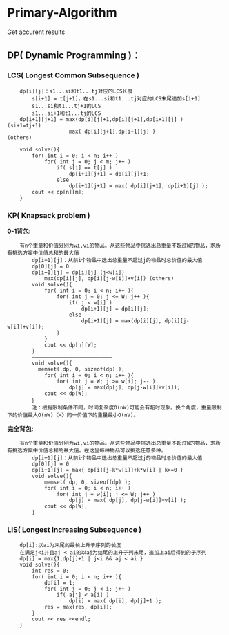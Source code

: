 Primary-Algorithm
=================
Get accurent results

DP( Dynamic Programming )：
----------------------
### LCS( Longest Common Subsequence )
		dp[i][j]：s1...si和t1...tj对应的LCS长度
			s[i+1] = t[j+1]，在s1...si和t1...tj对应的LCS末尾追加s[i+1]
			s1...si和t1...tj+1的LCS
			s1...si+1和t1...tj的LCS 
		dp[i+1][j+1] = max(dp[i][j]+1,dp[i][j+1],dp[i+1][j] )     (si+1=tj+1)
                        max( dp[i][j+1],dp[i+1][j] )               (others)
```
	void solve(){   
		for( int i = 0; i < n; i++ )
			for( int j = 0; j < m; j++ )
				if( s[i] == t[j] )
					dp[i+1][j+1] = dp[i][j]+1;
				else
					dp[i+1][j+1] = max( dp[i][j+1], dp[i+1][j] );
		cout << dp[n][m];
	}
```

### KP( Knapsack problem )
__0-1背包:__
```
	有n个重量和价值分别为wi,vi的物品。从这些物品中挑选出总重量不超过W的物品，求所有挑选方案中价值总和的最大值
		dp[i+1][j]：从前i个物品中选出总重量不超过j的物品时总价值的最大值
		dp[0][j] = 0
		dp[i+1][j] = dp[i][j] (j<w[i])
			max(dp[i][j], dp[i][j-w[i]]+v[i]) (others)
		void solve(){
			for( int i = 0; i < n; i++ ){
				for( int j = 0; j <= W; j++ ){
					if( j < w[i] )
						dp[i+1][j] = dp[i][j];
					else
						dp[i+1][j] = max(dp[i][j], dp[i][j-w[i]]+v[i]);
				}
			}
			cout << dp[n][W];
		}
		——————————————————————————
		void solve(){
		  memset( dp, 0, sizeof(dp) );
			for( int i = 0; i < n; i++ ){
				for( int j = W; j >= w[i]; j-- )
					dp[j] = max(dp[j], dp[j-w[i]]+v[i]);
			cout << dp[W];
		｝
		注：根据限制条件不同，时间复杂度O(nW)可能会有超时现象。换个角度，重量限制下的价值最大O(nW)〈=〉同一价值下的重量最小O(nV)。
```
__完全背包:__
```
	有n个重量和价值分别为wi,vi的物品。从这些物品中挑选出总重量不超过W的物品，求所有挑选方案中价值总和的最大值。在这里每种物品可以挑选任意多种。
		dp[i+1][j]：从前i个物品中选出总重量不超过j的物品时总价值的最大值
		dp[0][j] = 0
		dp[i+1][j] = max{ dp[i][j-k*w[i]]+k*v[i] | k>=0 }
		void solve(){
			memset( dp, 0, sizeof(dp) );
			for( int i = 0; i < n; i++ )
				for( int j = w[i]; j <= W; j++ )
					dp[j] = max( dp[j], dp[j-w[i]]+v[i] );
			cout << dp[W];
		}
```
### LIS( Longest Increasing Subsequence )
		dp[i]:以ai为末尾的最长上升子序列的长度
		在满足j<i并且aj < ai的以aj为结尾的上升子列末尾，追加上ai后得到的子序列
		dp[i] = max{1,dp[j]+1 | j<i && aj < ai }
		void solve(){
			int res = 0;
			for( int i = 0; i < n; i++ ){
				dp[i] = 1;
				for( int j = 0; j < i; j++ )
					if( a[j] < a[i] )
						dp[i] = max( dp[i], dp[j]+1 );
				res = max(res, dp[i]);
			}
			cout << res <<endl;
		}
 
